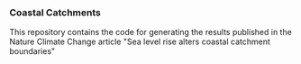 ### Coastal Catchments

This repository contains the code for generating the results published in the Nature Climate Change article "Sea level rise alters coastal catchment boundaries"
